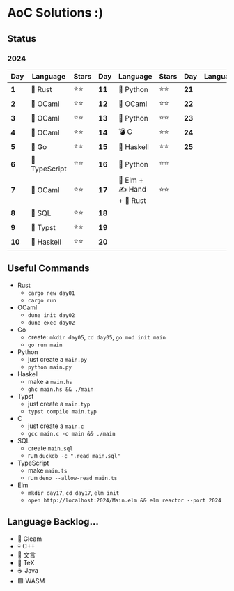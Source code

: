 # AoC Solutions :)

## Status

### 2024

| Day    | Language      | Stars | Day    | Language  | Stars | Day    | Language | Stars |
| ------ | ------------- | ----- | ------ | --------- | ----- | ------ | -------- | ----- |
| **1**  | 🦀 Rust       | ⭐⭐    | **11** | 🐍 Python  | ⭐⭐    | **21** |          |       |
| **2**  | 🐪 OCaml      | ⭐⭐    | **12** | 🐪 OCaml   | ⭐⭐    | **22** |          |       |
| **3**  | 🐪 OCaml      | ⭐⭐    | **13** | 🐍 Python  | ⭐⭐    | **23** |          |       |
| **4**  | 🐪 OCaml      | ⭐⭐    | **14** | 💣 C       | ⭐⭐    | **24** |          |       |
| **5**  | 🐹 Go         | ⭐⭐    | **15** | 🦥 Haskell | ⭐⭐    | **25** |          |       |
| **6**  | 🦕 TypeScript | ⭐⭐    | **16** | 🐍 Python  | ⭐⭐    |        |          |       |
| **7**  | 🐪 OCaml      | ⭐⭐    | **17** | 🌳 Elm + ✍️ Hand + 🦀 Rust    | ⭐⭐      |        |          |       |
| **8**  | 🦆 SQL        | ⭐⭐    | **18** |            |         |        |          |       |
| **9**  | 📄 Typst      | ⭐⭐    | **19** |            |         |        |          |       |
| **10** | 🦥 Haskell    | ⭐⭐    | **20** |            |         |        |          |       |

## Useful Commands

- Rust
	- `cargo new day01`
	- `cargo run`
- OCaml
	- `dune init day02`
	- `dune exec day02`
- Go
	- create: `mkdir day05`, `cd day05`, `go mod init main`
	- `go run main`
- Python
	- just create a `main.py`
	- `python main.py`
- Haskell
	- make a `main.hs`
	- `ghc main.hs && ./main`
- Typst
	- just create a `main.typ`
	- `typst compile main.typ`
- C
  - just create a `main.c`
  - `gcc main.c -o main && ./main`
- SQL
  - create `main.sql`
  - run `duckdb -c ".read main.sql"`
- TypeScript
  - make `main.ts`
  - run `deno --allow-read main.ts`
- Elm
  - `mkdir day17`, `cd day17`, `elm init`
  - `open http://localhost:2024/Main.elm && elm reactor --port 2024`

## Language Backlog...

- 🌈 Gleam
- 💀 C++
- 📜 文言
- 📃 TeX
- ☕ Java
- 🟪 WASM